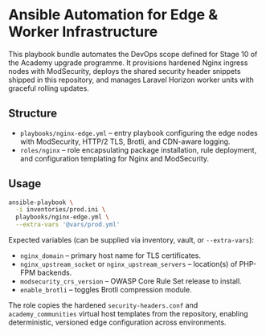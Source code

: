 # Ansible Automation for Edge & Worker Infrastructure

This playbook bundle automates the DevOps scope defined for Stage 10 of the
Academy upgrade programme. It provisions hardened Nginx ingress nodes with
ModSecurity, deploys the shared security header snippets shipped in this
repository, and manages Laravel Horizon worker units with graceful rolling
updates.

## Structure

- `playbooks/nginx-edge.yml` – entry playbook configuring the edge nodes with
  ModSecurity, HTTP/2 TLS, Brotli, and CDN-aware logging.
- `roles/nginx` – role encapsulating package installation, rule deployment, and
  configuration templating for Nginx and ModSecurity.

## Usage

```bash
ansible-playbook \
  -i inventories/prod.ini \
  playbooks/nginx-edge.yml \
  --extra-vars '@vars/prod.yml'
```

Expected variables (can be supplied via inventory, vault, or `--extra-vars`):

- `nginx_domain` – primary host name for TLS certificates.
- `nginx_upstream_socket` or `nginx_upstream_servers` – location(s) of PHP-FPM
  backends.
- `modsecurity_crs_version` – OWASP Core Rule Set release to install.
- `enable_brotli` – toggles Brotli compression module.

The role copies the hardened `security-headers.conf` and `academy_communities`
virtual host templates from the repository, enabling deterministic, versioned
edge configuration across environments.
